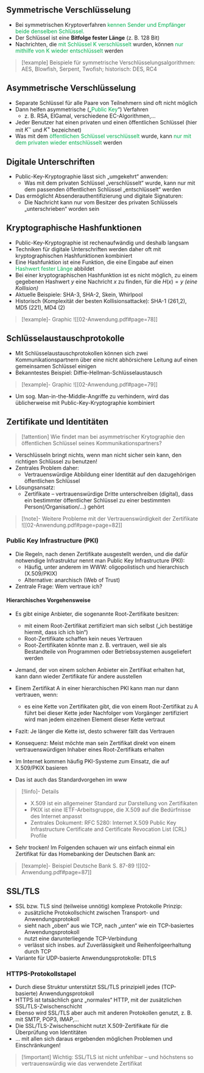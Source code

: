 ## Symmetrische Verschlüsselung
- Bei symmetrischen Kryptoverfahren <font color="#00b050">kennen Sender und Empfänger beide denselben Schlüssel.</font>
- Der Schlüssel ist eine **Bitfolge fester Länge** (z. B. 128 Bit) 
- Nachrichten, die <font color="#00b050">mit Schlüssel K verschlüsselt</font> wurden, können <font color="#00b050">nur mithilfe von K wieder entschlüsselt</font> werden
>[!example] Beispiele für symmetrische Verschlüsselungsalgorithmen: 
>AES, Blowfish, Serpent, Twofish; historisch: DES, RC4

## Asymmetrische Verschlüsselung
- Separate Schlüssel für alle Paare von Teilnehmern sind oft nicht möglich 
- Dann helfen asymmetrische („<font color="#00b050">Public Key</font>“) Verfahren 
	- z. B. RSA, ElGamal, verschiedene EC-Algorithmen,...
- Jeder Benutzer hat einen privaten und einen öffentlichen Schlüssel (hier mit $K^−$ und $K^+$ bezeichnet) 
- Was mit dem <font color="#00b050">öffentlichen Schlüssel verschlüsselt</font> wurde, kann <font color="#00b050">nur mit dem privaten wieder entschlüsselt</font> werden
## Digitale Unterschriften
- Public-Key-Kryptographie lässt sich „umgekehrt“ anwenden: 
	- Was mit dem privaten Schlüssel „verschlüsselt“ wurde, kann nur mit dem passenden öffentlichen Schlüssel „entschlüsselt“ werden 
- Das ermöglicht Absenderauthentifizierung und digitale Signaturen: 
	- Die Nachricht kann nur vom Besitzer des privaten Schlüssels „unterschrieben“ worden sein
## Kryptographische Hashfunktionen
- Public-Key-Kryptographie ist rechenaufwändig und deshalb langsam 
- Techniken für digitale Unterschriften werden daher oft mit kryptographischen Hashfunktionen kombiniert 
- Eine Hashfunktion ist eine Funktion, die eine Eingabe auf einen <font color="#00b050">Hashwert fester Länge</font> abbildet 
- Bei einer kryptographischen Hashfunktion ist es nicht möglich, zu einem gegebenen Hashwert $y$ eine Nachricht $x$ zu finden, für die $H(x) = y$ *(eine Kollision)* 
- Aktuelle Beispiele: SHA-3, SHA-2, Skein, Whirlpool 
- Historisch (Komplexität der besten Kollisionsattacke): SHA-1 (261,2), MD5 (221), MD4 (2)
>[!example]- Graphic
>![[02-Anwendung.pdf#page=78]]

## Schlüsselaustauschprotokolle
- Mit Schlüsselaustauschprotokollen können sich zwei Kommunikationspartnern über eine nicht abhörsichere Leitung auf einen gemeinsamen Schlüssel einigen 
- Bekanntestes Beispiel: Diffie-Hellman-Schlüsselaustausch
>[!example]- Graphic
>![[02-Anwendung.pdf#page=79]]
- Um sog. Man-in-the-Middle-Angriffe zu verhindern, wird das üblicherweise mit Public-Key-Kryptographie kombiniert
## Zertifikate und Identitäten
>[!attention] Wie findet man bei asymmetrischer Krytographie den öffentlichen Schlüssel seines Kommunikationspartners? 
- Verschlüsseln bringt nichts, wenn man nicht sicher sein kann, den richtigen Schlüssel zu benutzen! 
- Zentrales Problem daher: 
	- Vertrauenswürdige Abbildung einer Identität auf den dazugehörigen öffentlichen Schlüssel 
- Lösungsansatz: 
	- Zertifikate – vertrauenswürdige Dritte unterschreiben (digital), dass ein bestimmter öffentlicher Schlüssel zu einer bestimmten Person(/Organisation/...) gehört
>[!note]- Weitere Probleme mit der Vertrauenswürdigkeit der Zertifikate
>![[02-Anwendung.pdf#page=page=82]]

### Public Key Infrastructure (PKI)
- Die Regeln, nach denen Zertifikate ausgestellt werden, und die dafür notwendige Infrastruktur nennt man Public Key Infrastructure (PKI):
	- Häufig, unter anderem im WWW: oligopolistisch und hierarchisch (X.509/PKIX) 
	- Alternative: anarchisch (Web of Trust) 
- Zentrale Frage: Wem vertraue ich?
#### Hierarchisches Vorgehensweise
- Es gibt einige Anbieter, die sogenannte Root-Zertifikate besitzen: 
	- mit einem Root-Zertifikat zertifiziert man sich selbst („ich bestätige hiermit, dass ich ich bin“) 
	- Root-Zertifikate schaffen kein neues Vertrauen 
	- Root-Zertifikaten könnte man z. B. vertrauen, weil sie als Bestandteile von Programmen oder Betriebssystemen ausgeliefert werden 
- Jemand, der von einem solchen Anbieter ein Zertifikat erhalten hat, kann dann wieder Zertifikate für andere ausstellen

- Einem Zertifikat A in einer hierarchischen PKI kann man nur dann vertrauen, wenn: 
	- es eine Kette von Zertifikaten gibt, die von einem Root-Zertifikat zu A führt bei dieser Kette jeder Nachfolger vom Vorgänger zertifiziert wird man jedem einzelnen Element dieser Kette vertraut 
- Fazit: Je länger die Kette ist, desto schwerer fällt das Vertrauen 
- Konsequenz: Meist möchte man sein Zertifikat direkt von einem vertrauenswürdigen Inhaber eines Root-Zertifikats erhalten

- Im Internet kommen häufig PKI-Systeme zum Einsatz, die auf X.509/PKIX basieren 
- Das ist auch das Standardvorgehen im www
>[!linfo]- Details
>- X.509 ist ein allgemeiner Standard zur Darstellung von Zertifikaten 
>- PKIX ist eine IETF-Arbeitsgruppe, die X.509 auf die Bedürfnisse des Internet anpasst 
>- Zentrales Dokument: RFC 5280: Internet X.509 Public Key Infrastructure Certificate and Certificate Revocation List (CRL) Profile 
- Sehr trocken! Im Folgenden schauen wir uns einfach einmal ein Zertifikat für das Homebanking der Deutschen Bank an:
>[!example]- Beispiel Deutsche Bank
>S. 87-89
>![[02-Anwendung.pdf#page=87]]

## SSL/TLS
- SSL bzw. TLS sind (teilweise unnötig) komplexe Protokolle Prinzip: 
	- zusätzliche Protokollschicht zwischen Transport- und Anwendungsprotokoll 
	- sieht nach „oben“ aus wie TCP, nach „unten“ wie ein TCP-basiertes Anwendungsprotokoll 
	- nutzt eine darunterliegende TCP-Verbindung 
	- verlässt sich insbes. auf Zuverlässigkeit und Reihenfolgeerhaltung durch TCP 
- Variante für UDP-basierte Anwendungsprotokolle: DTLS
### HTTPS-Protokollstapel
- Durch diese Struktur unterstützt SSL/TLS prinzipiell jedes (TCP-basierte) Anwendungsprotokoll 
- HTTPS ist tatsächlich ganz „normales“ HTTP, mit der zusätzlichen SSL/TLS-Zwischenschicht 
- Ebenso wird SSL/TLS aber auch mit anderen Protokollen genutzt, z. B. mit SMTP, POP3, IMAP,... 
- Die SSL/TLS-Zwischenschicht nutzt X.509-Zertifikate für die Überprüfung von Identitäten 
- ... mit allen sich daraus ergebenden möglichen Problemen und Einschränkungen!
>[!important] Wichtig: SSL/TLS ist nicht unfehlbar – und höchstens so vertrauenswürdig wie das verwendete Zertifikat

